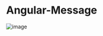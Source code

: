 # Angular-Message

![image]({https://img.shields.io/badge/Angular-DD0031?style=for-the-badge&logo=angular&logoColor=white})
